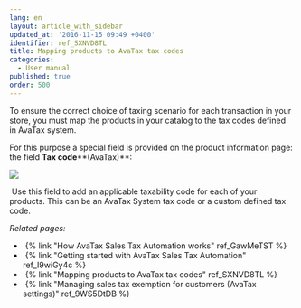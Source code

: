 ```yaml
---
lang: en
layout: article_with_sidebar
updated_at: '2016-11-15 09:49 +0400'
identifier: ref_SXNVD8TL
title: Mapping products to AvaTax tax codes
categories:
  - User manual
published: true
order: 500
---
```



To ensure the correct choice of taxing scenario for each transaction in your store, you must map the products in your catalog to the tax codes defined in AvaTax system.

For this purpose a special field is provided on the product information page: the field **Tax code****(AvaTax)**:

![]({{site.baseurl}}/attachments/8749241/8717394.png?effects=drop-shadow)

 Use this field to add an applicable taxability code for each of your products. This can be an AvaTax System tax code or a custom defined tax code.

_Related pages:_

*   {% link "How AvaTax Sales Tax Automation works" ref_GawMeTST %}
*   {% link "Getting started with AvaTax Sales Tax Automation" ref_I9wiGy4c %}
*   {% link "Mapping products to AvaTax tax codes" ref_SXNVD8TL %}
*   {% link "Managing sales tax exemption for customers (AvaTax settings)" ref_9WS5DtDB %}